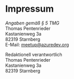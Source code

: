 # Impressum

*Angaben gemäß § 5 TMG* \
Thomas Pentenrieder \
Kastanienweg 3a \
82319 Starnberg \
E-Mail: meetup@azuredev.org

Redaktionell verantwortlich \
Thomas Pentenrieder \
Kastanienweg 3a \
82319 Starnberg

